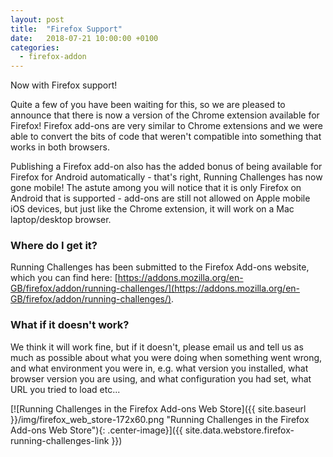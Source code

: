 ```yaml
---
layout: post
title:  "Firefox Support"
date:   2018-07-21 10:00:00 +0100
categories:
  - firefox-addon
---
```

Now with Firefox support!

Quite a few of you have been waiting for this, so we are pleased to announce
that there is now a version of the Chrome extension available for Firefox! Firefox
add-ons are very similar to Chrome extensions and we were able to convert the bits
of code that weren't compatible into something that works in both browsers.

Publishing a Firefox add-on also has the added bonus of being available for
Firefox for Android automatically - that's right, Running Challenges has now gone
mobile! The astute among you will notice that it is only Firefox on Android
that is supported - add-ons are still not allowed on Apple mobile iOS devices,
but just like the Chrome extension, it will work on a Mac laptop/desktop browser.

### Where do I get it?

Running Challenges has been submitted to the Firefox Add-ons website, which you
can find here: [https://addons.mozilla.org/en-GB/firefox/addon/running-challenges/](https://addons.mozilla.org/en-GB/firefox/addon/running-challenges/).

### What if it doesn't work?

We think it will work fine, but if it doesn't, please email us and tell us as
much as possible about what you were doing when something went wrong, and what
environment you were in, e.g. what version you installed, what browser version
you are using, and what configuration you had set, what URL you tried to load
etc...

[![Running Challenges in the Firefox Add-ons Web Store]({{ site.baseurl }}/img/firefox_web_store-172x60.png "Running Challenges in the Firefox Add-ons Web Store"){: .center-image}]({{ site.data.webstore.firefox-running-challenges-link }})
